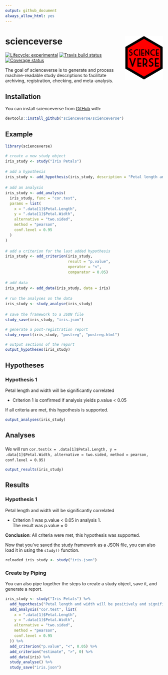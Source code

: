 ```yaml
---
output: github_document
always_allow_html: yes
---
```


# scienceverse <img src="man/figures/README-logo.png" align="right" alt="" width="120" />
<!-- rmarkdown v1 -->
<!-- README.md is generated from README.Rmd. Please edit that file -->

<!-- badges: start -->
[![Lifecycle: experimental](https://img.shields.io/badge/lifecycle-experimental-orange.svg)](https://www.tidyverse.org/lifecycle/#experimental)
[![Travis build status](https://travis-ci.org/scienceverse/scienceverse?branch=master)](https://travis-ci.org/scienceverse/scienceverse)
[![Coverage status](https://codecov.io/gh/debruine/faux/branch/master/graph/badge.svg)](https://codecov.io/github/scienceverse/scienceverse?branch=master)
<!-- badges: end -->



The goal of scienceverse is to generate and process machine-readable study descriptions to facilitate archiving, registration, checking, and meta-analysis.

## Installation

You can install scienceverse from [GitHub](https://github.com/scienceverse/scienceverse) with:

``` r
devtools::install_github("scienceverse/scienceverse")
```
## Example


```r
library(scienceverse)
```


```r
# create a new study object
iris_study <- study("Iris Petals")

# add a hypothesis
iris_study <- add_hypothesis(iris_study, description = "Petal length and width will be significantly correlated")

# add an analysis
iris_study <- add_analysis(
  iris_study, func = "cor.test", 
  params = list(
    x = ".data[1]$Petal.Length",
    y = ".data[1]$Petal.Width",
    alternative = "two.sided",
    method = "pearson",
    conf.level = 0.95
  )
)

# add a criterion for the last added hypothesis
iris_study <- add_criterion(iris_study, 
                            result = "p.value", 
                            operator = "<", 
                            comparator = 0.05)

# add data
iris_study <- add_data(iris_study, data = iris)

# run the analyses on the data
iris_study <- study_analyse(iris_study)

# save the framework to a JSON file
study_save(iris_study, "iris.json")
```


```r
# generate a post-registration report
study_report(iris_study, "postreg", "postreg.html")
```


```r
# output sections of the report
output_hypotheses(iris_study) 
```

## Hypotheses

### Hypothesis 1

Petal length and width will be significantly correlated

* Criterion 1 is confirmed if analysis yields p.value < 0.05   

If all criteria are met, this hypothesis is supported.


```r
output_analyses(iris_study) 
```

## Analyses

### 

We will run `cor.test(x = .data[1]$Petal.Length, y = .data[1]$Petal.Width, alternative = two.sided, method = pearson, conf.level = 0.95)`


```r
output_results(iris_study)
```

## Results

### Hypothesis 1

Petal length and width will be significantly correlated

* Criterion 1 was p.value < 0.05 in analysis 1.  
    The result was p.value = 0  

**Conclusion**: All criteria were met, this hypothesis was supported.


Now that you've saved the study framework as a JSON file, you can also load it in using the `study()` function.


```r
reloaded_iris_study <- study("iris.json")
```



### Create by Piping

You can also pipe together the steps to create a study object, save it, and generate a report.


```r
iris_study <- study("Iris Petals") %>%
  add_hypothesis("Petal length and width will be positively and significantly correlated") %>%
  add_analysis("cor.test", list(
    x = ".data[1]$Petal.Length",
    y = ".data[1]$Petal.Width",
    alternative = "two.sided",
    method = "pearson",
    conf.level = 0.95
  )) %>%
  add_criterion("p.value", "<", 0.05) %>%
  add_criterion("estimate", ">", 0) %>%
  add_data(iris) %>%
  study_analyse() %>%
  study_save("iris.json")
```



